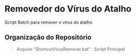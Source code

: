# Removedor do Vírus do Atalho 

Script Batch para remover o vírus do atalho

## Organização do Repositório

> Arquivo "ShortcutVirusRemover.bat" : Script Principal
